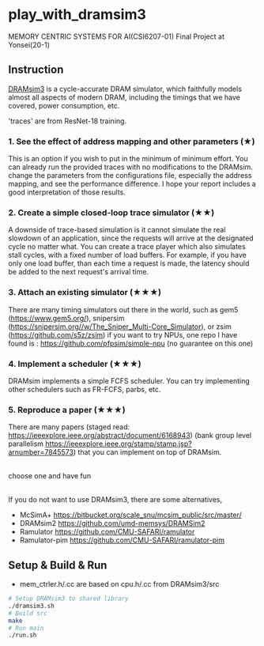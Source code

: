 # play_with_dramsim3
MEMORY CENTRIC SYSTEMS FOR AI(CSI6207-01) Final Project at Yonsei(20-1)

## Instruction
[DRAMsim3](https://github.com/umd-memsys/DRAMsim3) is a cycle-accurate DRAM simulator, which faithfully models almost all aspects of modern DRAM, including the timings that we have covered, power consumption, etc.

'traces' are from ResNet-18 training.

### 1. See the effect of address mapping and other parameters (★)

This is an option if you wish to put in the minimum of minimum effort. 
You can already run the provided traces with no modifications to the DRAMsim.
change the parameters from the configurations file, especially the address mapping, and see the performance difference.
I hope your report includes a good interpretation of those results.

### 2. Create a simple closed-loop trace simulator (★★)

A downside of trace-based simulation is it cannot simulate the real slowdown of an application, since the requests will arrive at the designated cycle no matter what.
You can create a trace player which also simulates stall cycles, with a fixed number of load buffers.
For example, if you have only one load buffer, than each time a request is made, the latency should be added to the next request's arrival time.

### 3. Attach an existing simulator (★★★)

There are many timing simulators out there in the world, such as gem5 (https://www.gem5.org/), snipersim (https://snipersim.org//w/The_Sniper_Multi-Core_Simulator), or zsim (https://github.com/s5z/zsim)
if you want to try NPUs, one repo I have found is : https://github.com/pfpsim/simple-npu (no guarantee on this one)

### 4. Implement a scheduler  (★★★)

DRAMsim implements a simple FCFS scheduler. 
You can try implementing other schedulers such as FR-FCFS, parbs, etc.

### 5. Reproduce a paper (★★★)

There are many papers (staged read: https://ieeexplore.ieee.org/abstract/document/6168943) (bank group level parallelism https://ieeexplore.ieee.org/stamp/stamp.jsp?arnumber=7845573) that you can implement on top of DRAMsim.

<br>choose one and have fun

<br>If you do not want to use DRAMsim3, there are some alternatives, 
- McSimA+ https://bitbucket.org/scale_snu/mcsim_public/src/master/
- DRAMsim2 https://github.com/umd-memsys/DRAMSim2
- Ramulator https://github.com/CMU-SAFARI/ramulator
- Ramulator-pim https://github.com/CMU-SAFARI/ramulator-pim

## Setup & Build & Run
- mem_ctrler.h/.cc are based on cpu.h/.cc from DRAMsim3/src
~~~bash
# Setup DRAMsim3 to shared library
./dramsim3.sh
# Build src
make
# Run main
./run.sh
~~~
